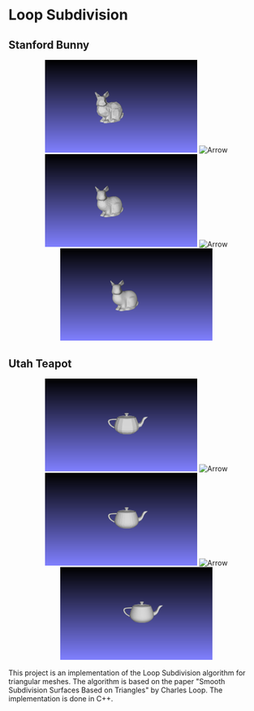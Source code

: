 # Loop Subdivision

## Stanford Bunny
<p align="center">
  <img src="/Results/bunny_base.png" alt="Iteration 0" width="300">
  <img src="https://upload.wikimedia.org/wikipedia/commons/thumb/3/32/White_Right_Arrow.svg/120px-White_Right_Arrow.svg.png" alt="Arrow" width="50" height="50">
  <img src="/Results/bunny_lsd_1.png" alt="Iteration 1" width="300">
  <img src="https://upload.wikimedia.org/wikipedia/commons/thumb/3/32/White_Right_Arrow.svg/120px-White_Right_Arrow.svg.png" alt="Arrow" width="50" height="50">
  <img src="/Results/bunny_lsd_2.png" alt="Iteration 2" width="300">
</p>

## Utah Teapot
<p align="center">
  <img src="/Results/teapot_base04.png" alt="Iteration 0" width="300">
  <img src="https://upload.wikimedia.org/wikipedia/commons/thumb/3/32/White_Right_Arrow.svg/120px-White_Right_Arrow.svg.png" alt="Arrow" width="50" height="50">
  <img src="/Results/teapot_lsd_1.png" alt="Iteration 1" width="300">
  <img src="https://upload.wikimedia.org/wikipedia/commons/thumb/3/32/White_Right_Arrow.svg/120px-White_Right_Arrow.svg.png" alt="Arrow" width="50" height="50">
  <img src="/Results/teapot_lsd_2.png" alt="Iteration 2" width="300">
</p>


This project is an implementation of the Loop Subdivision algorithm for triangular meshes. The algorithm is based on the paper "Smooth Subdivision Surfaces Based on Triangles" by Charles Loop. The implementation is done in C++.